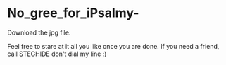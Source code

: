 # No_gree_for_iPsalmy-

Download the jpg file.

Feel free to stare at it all you like once you are done. If you need a friend, call STEGHIDE don't dial my line :)
